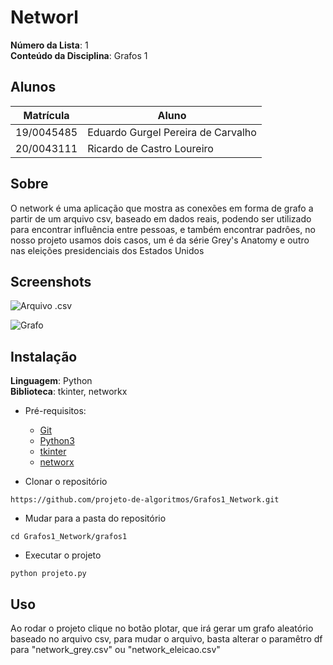 # Networl

**Número da Lista**: 1<br>
**Conteúdo da Disciplina**: Grafos 1<br>

## Alunos
|Matrícula | Aluno |
| -- | -- |
| 19/0045485  |  Eduardo Gurgel Pereira de Carvalho |
| 20/0043111 |  Ricardo de Castro Loureiro |





## Sobre 
O network é uma aplicação que mostra as conexões em forma de grafo a partir de um arquivo csv, baseado em dados reais, podendo ser utilizado para encontrar influência entre pessoas, e também encontrar padrôes, no nosso projeto usamos dois casos, um é da série Grey's Anatomy e outro nas eleições presidenciais dos Estados Unidos

## Screenshots

![Arquivo .csv](assets/screen1.png)

![Grafo](assets/screen2.png)


## Instalação 
**Linguagem**: Python<br>
**Biblioteca**: tkinter, networkx<br> 

* Pré-requisitos:
  * [Git](https://git-scm.com/)
  * [Python3](https://www.python.org/)
  * [tkinter](https://docs.python.org/3/library/tkinter.html)
  * [networx](https://networkx.org)
 
 * Clonar o repositório
  ```
  https://github.com/projeto-de-algoritmos/Grafos1_Network.git
  ```
  
  * Mudar para a pasta do repositório
  ```
  cd Grafos1_Network/grafos1
  ```
  
 * Executar o projeto
  ```
  python projeto.py
  ```
 
  ## Uso
  Ao rodar o projeto clique no botão plotar, que irá gerar um grafo aleatório baseado no arquivo csv, para mudar o arquivo, basta alterar o paramêtro df para "network_grey.csv" ou "network_eleicao.csv"


